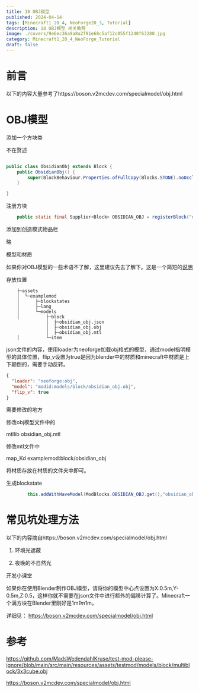 ```yaml
---
title: 18 OBJ模型
published: 2024-04-14
tags: [Minecraft1_20_4, NeoForge20_3, Tutorial]
description: 18 OBJ模型 相关教程
image: ./covers/9e6ec36a9a8a2f91e68c5af12c055f1248f63288.jpg
category: Minecraft1_20_4_NeoForge_Tutorial
draft: false
---
```

# 前言

以下的内容大量参考了https://boson.v2mcdev.com/specialmodel/obj.html

# OBJ模型

添加一个方块类

不在赘述

```java

public class ObsidianObj extends Block {
    public ObsidianObj() {
        super(BlockBehaviour.Properties.ofFullCopy(Blocks.STONE).noOcclusion());
    }

}

```

注册方块

```java
    public static final Supplier<Block> OBSIDIAN_OBJ = registerBlock("obsidian_obj", ObsidianObj::new);

```

添加到创造模式物品栏

略

模型和材质

如果你对OBJ模型的一些术语不了解，这里建议先去了解下。这是一个简短的[说明](https://segmentfault.com/a/1190000021126476)

存放位置

```
    ├─assets
    │  └─examplemod
    │      ├─blockstates
    │      ├─lang
    │      └─models
    │          ├─block
               │  ├─obsidian_obj.json  
               │  ├─obsidian_obj.obj
               │  ├─obsidian_obj.mtl  
    │          └─item

```

json文件的内容，使用loader为neoforge加载obj格式的模型，通过model指明模型的具体位置，flip_v设置为true是因为blender中的材质和minecraft中材质是上下颠倒的，需要手动反转。
```json
{
  "loader": "neoforge:obj",
  "model": "modid:models/block/obsidian_obj.obj",
  "flip_v": true
}
```

需要修改的地方

修改obj模型文件中的

mtllib obsidian_obj.mtl

修改mtl文件中

map_Kd examplemod:block/obsidian_obj

将材质存放在材质的文件夹中即可。

生成blockstate

```java
        this.addWithHaveModel(ModBlocks.OBSIDIAN_OBJ.get(),"obsidian_obj");
```

# 常见坑处理方法

以下的内容摘自https://boson.v2mcdev.com/specialmodel/obj.html

1. 环境光遮蔽

2. 夜晚的不自然光

开发小课堂

如果你在使用Blender制作OBJ模型，请将你的模型中心点设置为X:0.5m,Y-0.5m,Z:0.5，这样你就不需要在json文件中进行额外的偏移计算了。Minecraft一个满方块在Blender里刚好是1m*1m*1m。


详细见：
https://boson.v2mcdev.com/specialmodel/obj.html

# 参考

https://github.com/MadsWedendahlKruse/test-mod-please-ignore/blob/main/src/main/resources/assets/testmod/models/block/multiblock/3x3cube.obj

https://boson.v2mcdev.com/specialmodel/obj.html